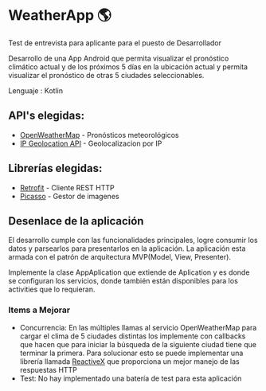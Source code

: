 # WeatherApp :earth_americas:
Test de entrevista para aplicante para el puesto de Desarrollador

Desarrollo de una App Android que permita visualizar el pronóstico climático actual y de los
próximos 5 días en la ubicación actual y permita visualizar el pronóstico de otras 5 ciudades
seleccionables.

Lenguaje : Kotlin

## API's elegidas:

* [OpenWeatherMap](https://openweathermap.org/api) - Pronósticos meteorológicos
* [IP Geolocation API](https://ipwhois.io/) - Geolocalizacion por IP

## Librerías elegidas:

* [Retrofit](https://square.github.io/retrofit/) - Cliente REST HTTP
* [Picasso](http://square.github.io/picasso/) - Gestor de imagenes

## Desenlace de la aplicación
El desarrollo cumple con las funcionalidades principales, logre consumir los datos y 
parsearlos para presentarlos en la aplicación.
La aplicación esta armada con el patrón de arquitectura MVP(Model, View, Presenter).

Implemente la clase AppAplication que extiende de Aplication y es donde se configuran los 
servicios, donde también están disponibles para los activities que lo requieran. 

### Items a Mejorar
  - Concurrencia: En las múltiples llamas al servicio OpenWeatherMap para cargar el clima de 5 
    ciudades distintas los implemente con callbacks que hacen que para iniciar la búsqueda de 
    la siguiente ciudad tiene que terminar la primera. 
    Para solucionar esto se puede implementar una librería llamada 
    [ReactiveX](http://reactivex.io/) que proporciona un mejor manejo de las respuestas HTTP
  - Test: No hay implementado una batería de test para esta aplicación
